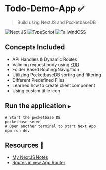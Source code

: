 # Todo-Demo-App ```✅```
> Build using NextJS and PocketbaseDB

![Next JS](https://img.shields.io/badge/Next-black?style=for-the-badge&logo=next.js&logoColor=white)
![TypeScript](https://img.shields.io/badge/typescript-%23007ACC.svg?style=for-the-badge&logo=typescript&logoColor=white)
![TailwindCSS](https://img.shields.io/badge/tailwindcss-%2338B2AC.svg?style=for-the-badge&logo=tailwind-css&logoColor=white)

## Concepts Included
- API Handlers & Dynamic Routes
- Validing request body using [ZOD](https://www.npmjs.com/package/zod)
- Folder Based Routing/Navigation
- Utilizing PocketbaseDB sorting and filtering
- Different Predefined Files
- Learned how to create client component
- Using custom titile icon

## Run the application ```▶```
```shell
# Start the pocketbase DB
pocketbase serve
# Open another terminal to start Next App
npm run dev
```


## Resources 📂
- [My NextJS Notes](https://github.com/AmanNegi/Notes/blob/main/NextJs/README.md)
- [Routes in new App Router](https://www.builder.io/blog/next-13-app-router)
